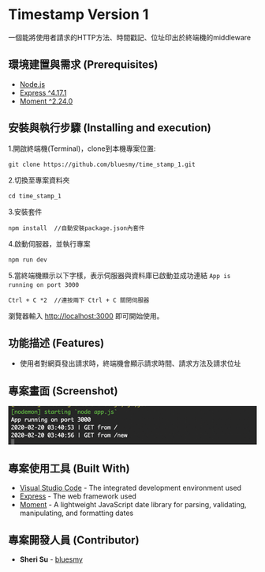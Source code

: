 # Timestamp Version 1

一個能將使用者請求的HTTP方法、時間戳記、位址印出於終端機的middleware

## 環境建置與需求 (Prerequisites)

* [Node.js](https://nodejs.org/)
* [Express ^4.17.1](https://expressjs.com)
* [Moment ^2.24.0](https://www.npmjs.com/package/moment)


## 安裝與執行步驟 (Installing and execution)

1.開啟終端機(Terminal)，clone到本機專案位置:

```
git clone https://github.com/bluesmy/time_stamp_1.git
```

2.切換至專案資料夾

```
cd time_stamp_1
```

3.安裝套件
```
npm install  //自動安裝package.json內套件
```

4.啟動伺服器，並執行專案

```
npm run dev
```

5.當終端機顯示以下字樣，表示伺服器與資料庫已啟動並成功連結
`App is running on port 3000`

```
Ctrl + C *2  //連按兩下 Ctrl + C 關閉伺服器
```

瀏覽器輸入 [http://localhost:3000](http://localhost:3000) 即可開始使用。

## 功能描述 (Features)

- 使用者對網頁發出請求時，終端機會顯示請求時間、請求方法及請求位址

## 專案畫面 (Screenshot)

![終端機截圖](./screenshot.png)

## 專案使用工具 (Built With)

* [Visual Studio Code](https://code.visualstudio.com/) - The integrated development environment used
* [Express](https://expressjs.com) - The web framework used
* [Moment](https://www.npmjs.com/package/moment) - A lightweight JavaScript date library for parsing, validating, manipulating, and formatting dates

## 專案開發人員 (Contributor)

* **Sheri Su** - [bluesmy](https://github.com/bluesmy)
